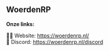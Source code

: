 ## WoerdenRP

**Onze links:**

🙋‍♀️ Website: https://woerdenrp.nl/ <br>
🌈 Discord: https://woerdenrp.nl/discord <br>
